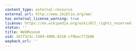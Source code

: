 ```yaml
---
content_type: external-resource
external_url: http://www.ibiblio.org/wm/
has_external_license_warning: true
license: https://en.wikipedia.org/wiki/All_rights_reserved
status: ''
title: WebMuseum
uid: 1677323c-1569-480b-8310-cf96acf72b8b
wayback_url: ''
---
```

